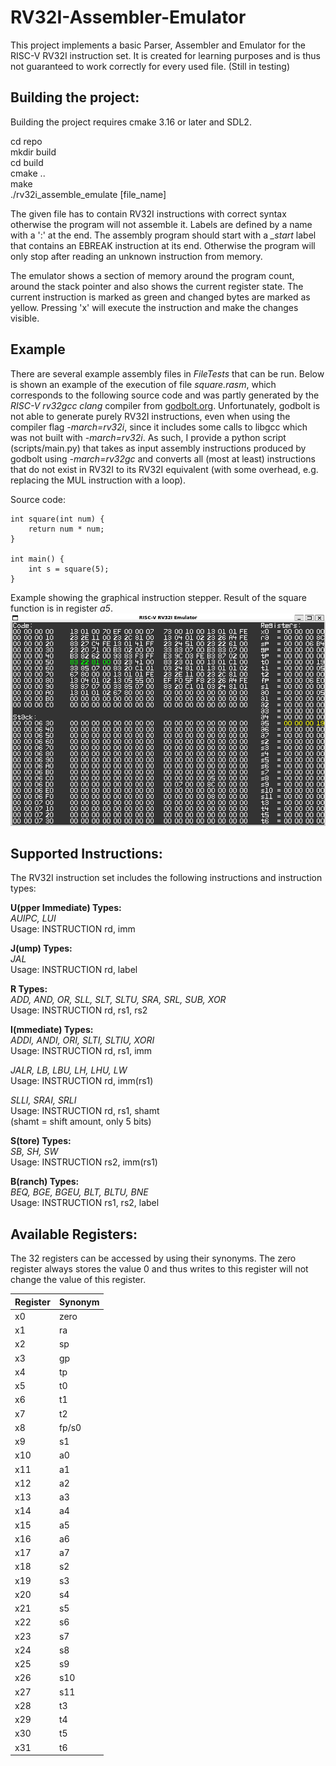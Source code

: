# RV32I-Assembler-Emulator
This project implements a basic Parser, Assembler and Emulator for the RISC-V RV32I
instruction set. It is created for learning purposes and is thus not guaranteed
to work correctly for every used file. (Still in testing)

## Building the project:

Building the project requires cmake 3.16 or later and SDL2.

cd repo \
mkdir build \
cd build \
cmake .. \
make \
./rv32i_assemble_emulate [file_name]

The given file has to contain RV32I instructions with correct syntax otherwise the
program will not assemble it. Labels are defined by a name with a ':' at
the end. The assembly program should start with a *_start* label that contains an EBREAK instruction at its end.
Otherwise the program will only stop after reading an unknown instruction from memory.

The emulator shows a section of memory around the program count, around the stack pointer
and also shows the current register state. The current instruction is marked as green
and changed bytes are marked as yellow. Pressing 'x' will execute the instruction and
make the changes visible.

## Example

There are several example assembly files in *FileTests* that can be run. Below is shown an example of the execution of file
*square.rasm*, which corresponds to the following source code and was partly generated by the *RISC-V rv32gcc clang* compiler from
[godbolt.org](https://godbolt.org/). Unfortunately, godbolt is not able to generate purely RV32I instructions, even when using the compiler
flag *-march=rv32i*, since it includes some calls to libgcc which was not built with *-march=rv32i*. As such, I provide a python script
(scripts/main.py) that takes as input assembly instructions produced by godbolt using *-march=rv32gc* and converts all (most at least)
instructions that do not exist in RV32I to its RV32I equivalent (with some overhead, e.g. replacing the MUL instruction with a loop).

Source code:
```
int square(int num) {
    return num * num;
}

int main() {
    int s = square(5);
}
```

Example showing the graphical instruction stepper. Result of the square function is in register *a5*.
![image](example.png "Example Execution")

## Supported Instructions:

The RV32I instruction set includes the following instructions and instruction types:

**U(pper Immediate) Types:** \
*AUIPC, LUI* \
Usage: INSTRUCTION rd, imm

**J(ump) Types:** \
*JAL* \
Usage: INSTRUCTION rd, label

**R Types:** \
*ADD, AND, OR, SLL, SLT, SLTU, SRA, SRL, SUB, XOR* \
Usage: INSTRUCTION rd, rs1, rs2

**I(mmediate) Types:** \
*ADDI, ANDI, ORI, SLTI, SLTIU, XORI* \
Usage: INSTRUCTION rd, rs1, imm

*JALR, LB, LBU, LH, LHU, LW* \
Usage: INSTRUCTION rd, imm(rs1)

*SLLI, SRAI, SRLI* \
Usage: INSTRUCTION rd, rs1, shamt \
(shamt = shift amount, only 5 bits)

**S(tore) Types:** \
*SB, SH, SW* \
Usage: INSTRUCTION rs2, imm(rs1)

**B(ranch) Types:** \
*BEQ, BGE, BGEU, BLT, BLTU, BNE* \
Usage: INSTRUCTION rs1, rs2, label

## Available Registers:

The 32 registers can be accessed by using their synonyms. The zero register always
stores the value 0 and thus writes to this register will not change the value of this
register.

| Register | Synonym |
|--------- |---------|
| x0       | zero    |
| x1       | ra      |
| x2       | sp      |
| x3       | gp      |
| x4       | tp      |
| x5       | t0      |
| x6       | t1      |
| x7       | t2      |
| x8       | fp/s0   |
| x9       | s1      |
| x10      | a0      |
| x11      | a1      |
| x12      | a2      |
| x13      | a3      |
| x14      | a4      |
| x15      | a5      |
| x16      | a6      |
| x17      | a7      |
| x18      | s2      |
| x19      | s3      |
| x20      | s4      |
| x21      | s5      |
| x22      | s6      |
| x23      | s7      |
| x24      | s8      |
| x25      | s9      |
| x26      | s10     |
| x27      | s11     |
| x28      | t3      |
| x29      | t4      |
| x30      | t5      |
| x31      | t6      |

